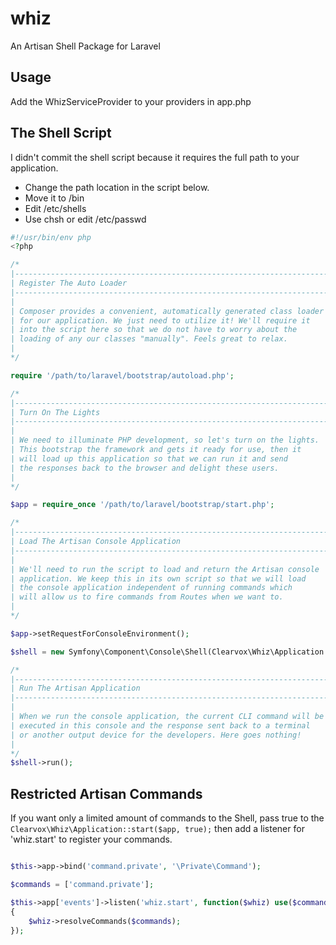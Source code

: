 whiz
====

An Artisan Shell Package for Laravel

## Usage

Add the WhizServiceProvider to your providers in app.php

## The Shell Script

I didn't commit the shell script because it requires the full path to your application.

* Change the path location in the script below.
* Move it to /bin
* Edit /etc/shells
* Use chsh or edit /etc/passwd

```php
#!/usr/bin/env php
<?php

/*
|--------------------------------------------------------------------------
| Register The Auto Loader
|--------------------------------------------------------------------------
|
| Composer provides a convenient, automatically generated class loader
| for our application. We just need to utilize it! We'll require it
| into the script here so that we do not have to worry about the
| loading of any our classes "manually". Feels great to relax.
|
*/

require '/path/to/laravel/bootstrap/autoload.php';

/*
|--------------------------------------------------------------------------
| Turn On The Lights
|--------------------------------------------------------------------------
|
| We need to illuminate PHP development, so let's turn on the lights.
| This bootstrap the framework and gets it ready for use, then it
| will load up this application so that we can run it and send
| the responses back to the browser and delight these users.
|
*/

$app = require_once '/path/to/laravel/bootstrap/start.php';

/*
|--------------------------------------------------------------------------
| Load The Artisan Console Application
|--------------------------------------------------------------------------
|
| We'll need to run the script to load and return the Artisan console
| application. We keep this in its own script so that we will load
| the console application independent of running commands which
| will allow us to fire commands from Routes when we want to.
|
*/

$app->setRequestForConsoleEnvironment();

$shell = new Symfony\Component\Console\Shell(Clearvox\Whiz\Application::start($app));

/*
|--------------------------------------------------------------------------
| Run The Artisan Application
|--------------------------------------------------------------------------
|
| When we run the console application, the current CLI command will be
| executed in this console and the response sent back to a terminal
| or another output device for the developers. Here goes nothing!
|
*/
$shell->run();


```

## Restricted Artisan Commands

If you want only a limited amount of commands to the Shell, pass true to the `Clearvox\Whiz\Application::start($app, true);`
then add a listener for 'whiz.start' to register your commands.

```php

$this->app->bind('command.private', '\Private\Command');

$commands = ['command.private'];

$this->app['events']->listen('whiz.start', function($whiz) use($commands)
{
    $whiz->resolveCommands($commands);
});
```

